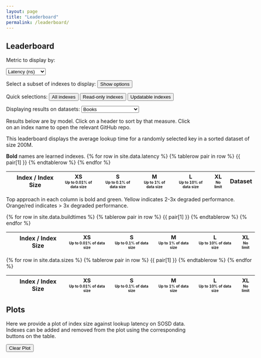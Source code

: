 ```yaml
---
layout: page
title: "Leaderboard"
permalink: /leaderboard/
---
```

<script src="https://ajax.googleapis.com/ajax/libs/jquery/3.5.1/jquery.min.js"></script>

## Leaderboard
Metric to display by:
<script src="/SOSDLeaderboard/scripts/sorttable.js" type="text/javascript"></script>
<select id="select">
    <option value="latency-leaderboard">Latency (ns)</option>
    <option value="buildtime-leaderboard">Build time (μs)</option>
    <option value="size-leaderboard">Size</option>
</select>

Select a subset of indexes to display:
<button id="displayToggle" onclick="changeDisplay()">Show options</button>
<script type="text/javascript">
function changeDisplay() {
    if ($("#display").is(":visible")) {
        document.getElementById("display").style.display = "None";
        document.getElementById("displayToggle").innerHTML = "Show options";
    } else {
        document.getElementById("display").style.display = "Block";
        document.getElementById("displayToggle").innerHTML = "Hide table";
    }
}
</script>

Quick selections:
<button id="displayToggle" onclick="showAllIndexes()">All indexes</button>
<button id="displayToggle" onclick="showReadOnly()">Read-only indexes</button>
<button id="displayToggle" onclick="showUpdatable()">Updatable indexes</button>

Displaying results on datasets:
<select id="dataswitch">
    <option value="" disabled> --- 200M Datasets --- </option>
    <option value="" disabled> -- 64-Bit datasets -- </option>
    <option value="all_uint64">All 64-Bit Datasets</option>
    <option value="" disabled> - Real-world datasets - </option>
    <option value="real_uint64">All real datasets</option>
    <option value="books_200M_uint64" selected>Books</option>
    <option value="fb_200M_uint64">Facebook</option>
    <option value="osm_cellids_200M_uint64">OSM</option>
    <option value="wiki_ts_200M_uint64">Wiki</option>
    <option value="" disabled> - Synthetic datasets - </option>
    <option value="synthetic_uint64">All synthetic datasets</option>
    <option value="lognormal_200M_uint64"> Lognormal </option>
    <option value="normal_200M_uint64"> Normal </option>
    <option value="uniform_dense_200M_uint64"> Uniform dense </option>
    <option value="uniform_sparse_200M_uint64"> Uniform sparse </option>
    <option value="" disabled> -- 32-Bit datasets -- </option>
    <option value="all_uint32">All 32-Bit Datasets</option>
    <option value="" disabled> - Real-world datasets - </option>
    <option value="books_200M_uint32">Books</option>
    <option value="" disabled> - Synthetic datasets - </option>
    <option value="synthetic_uint32">All synthetic datasets</option>
    <option value="lognormal_200M_uint32"> Lognormal </option>
    <option value="normal_200M_uint32"> Normal </option>
    <option value="uniform_dense_200M_uint32"> Uniform dense </option>
    <option value="uniform_sparse_200M_uint32"> Uniform sparse </option>
    <option value="" disabled> --- Larger Datasets --- </option>
    <option value="books_400M_uint64">Books (400M)</option>
    <option value="books_600M_uint64">Books (600M)</option>
    <option value="books_800M_uint64">Books (800M)</option>
    <option value="osm_cellids_400M_uint64">OSM (400M)</option>
    <option value="osm_cellids_600M_uint64">OSM (600M)</option>
    <option value="osm_cellids_800M_uint64">OSM (800M)</option>
</select>

<div id="display" style="height:400px;overflow:auto;display:none;">
<table id="display-boxes">
<tbody>
    {% assign rows = site.data.latency | map: 'Name' | uniq %}
    {% for name in rows %}
    <tr>
        <td>
            <input type='checkbox' name='filter' id={{ name }} value={{ name }} />
            {{ name }}
        </td>
    </tr>
    {% endfor %}
</tbody>
</table>
</div>
<script src="/SOSDLeaderboard/scripts/checkbox.js" type="text/javascript"></script>

Results below are by model. Click on a header to sort by that measure. Click on an index name to open the relevant GitHub repo.

<div id="latency-leaderboard" class = "group" style="width:135%;">
This leaderboard displays the average lookup time for a randomly selected key in a sorted dataset of size 200M.

<p><strong>Bold</strong> names are learned indexes.
<table id="latency-table" class="sortable tables">
    <thead>
        <tr>
            <th> </th>
            <th>Index / Index Size</th>
            <th style="text-align:center;"><span style="font-size:15px;">XS</span><br>
            <span style="font-size:10px;">Up to 0.01% of data size</span></th>
            <th style="text-align:center;"><span style="font-size:15px;">S</span><br>
            <span style="font-size:10px;">Up to 0.1% of data size</span></th>
            <th style="text-align:center;" class="startClick"><span style="font-size:15px;">M</span><br>
            <span style="font-size:10px;">Up to 1% of data size</span></th>
            <th style="text-align:center;"><span style="font-size:15px;">L</span><br>
            <span style="font-size:10px;">Up to 10% of data size</span></th>
            <th style="text-align:center;"><span style="font-size:15px;">XL</span><br>
            <span style="font-size:10px;">No limit</span></th>
            <th style="text-align:center;">Dataset</th> 
        </tr>
    </thead>
    <tbody>
    {% for row in site.data.latency %}
            {% tablerow pair in row %}
            {{ pair[1] }}
            {% endtablerow %}
    {% endfor %}
    </tbody>
</table>
Top approach in each column is bold and green. Yellow indicates 2-3x degraded performance. Orange/red indicates > 3x degraded performance.
<script src="/SOSDLeaderboard/scripts/annotate.js" type="text/javascript"></script>
</div>
<div id="buildtime-leaderboard" class = "group" style="width:135%;">
<table id="buildtime-table" class="sortable tables">
    <thead>
        <tr>
            <th> </th>
            <th>Index / Index Size</th>
            <th style="text-align:center;"><span style="font-size:15px;">XS</span><br>
            <span style="font-size:10px;">Up to 0.01% of data size</span></th>
            <th style="text-align:center;"><span style="font-size:15px;">S</span><br>
            <span style="font-size:10px;">Up to 0.1% of data size</span></th>
            <th style="text-align:center;" class="startClick"><span style="font-size:15px;">M</span><br>
            <span style="font-size:10px;">Up to 1% of data size</span></th>
            <th style="text-align:center;"><span style="font-size:15px;">L</span><br>
            <span style="font-size:10px;">Up to 10% of data size</span></th>
            <th style="text-align:center;"><span style="font-size:15px;">XL</span><br>
            <span style="font-size:10px;">No limit</span></th>
        </tr>
    </thead>
    <tbody>
    {% for row in site.data.buildtimes %}
        {% tablerow pair in row %}
        {{ pair[1] }}
        {% endtablerow %}
    {% endfor %}
    </tbody>
</table>
</div>
<div id="size-leaderboard" class = "group" style="width:135%;">
<table id="size-table" class="sortable tables">
    <thead>
        <tr>
            <th> </th>
            <th>Index / Index Size</th>
            <th style="text-align:center;"><span style="font-size:15px;">XS</span><br>
            <span style="font-size:10px;">Up to 0.01% of data size</span></th>
            <th style="text-align:center;"><span style="font-size:15px;">S</span><br>
            <span style="font-size:10px;">Up to 0.1% of data size</span></th>
            <th style="text-align:center;" class="startClick"><span style="font-size:15px;">M</span><br>
            <span style="font-size:10px;">Up to 1% of data size</span></th>
            <th style="text-align:center;"><span style="font-size:15px;">L</span><br>
            <span style="font-size:10px;">Up to 10% of data size</span></th>
            <th style="text-align:center;"><span style="font-size:15px;">XL</span><br>
            <span style="font-size:10px;">No limit</span></th>
        </tr>
    </thead>
    <tbody>
    {% for row in site.data.sizes %}
        {% tablerow pair in row %}
        {{ pair[1] }}
        {% endtablerow %}
    {% endfor %}
    </tbody>
</table>
</div>

## Plots
Here we provide a plot of index size against lookup latency on SOSD data. Indexes can be added and removed from the plot using
the corresponding buttons on the table.

<div hidden>
<select class="chzn-select" multiple="true" id="indexes" style="visibility:none;"  data-placeholder="Select indexes to graph"></select>
</div>
<button id="clear-chosen" onclick="clearChosen()">Clear Plot</button>


<span id="error_display" style="color:red"></span>
<div id="latency_plot">
<canvas id="latencyChart" style="height:500px;width:100%"></canvas>
</div>

<script src="https://cdnjs.cloudflare.com/ajax/libs/PapaParse/5.3.0/papaparse.min.js"></script>
<script src="https://cdn.jsdelivr.net/npm/chart.js@2.8.0"></script>
<script type="text/javascript" src="https://cdnjs.cloudflare.com/ajax/libs/chosen/1.8.7/chosen.jquery.min.js"></script>
<link rel="stylesheet" href="https://cdnjs.cloudflare.com/ajax/libs/chosen/1.8.7/chosen.css" />
<script type="text/javascript" src="/SOSDLeaderboard/scripts/graphs/graph_latency.js"></script>
<script type="text/javascript" src="/SOSDLeaderboard/scripts/graphs/selector.js"></script>
<script type="text/javascript" src="/SOSDLeaderboard/scripts/onStart.js"></script>
